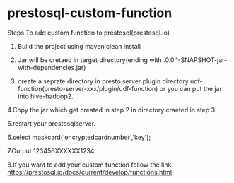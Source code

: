 # prestosql-custom-function

Steps To add custom function to prestosql(prestosql.io)

1. Build the project using maven clean install

2. Jar will be cretaed in target directory(ending with .0.0.1-SNAPSHOT-jar-with-dependencies.jar)

3. create a seprate directory in presto server plugin directory udf-function(presto-server-xxx/plugin/udf-function) or you can put the jar into hive-hadoop2.

4.Copy the jar which get created in step 2 in directory craeted in step 3

5.restart your prestosqlserver.

6.select maskcard('encryptedcardnumber','key');

7.Output 123456XXXXXX1234

8.If you want to add your custom function follow the link https://prestosql.io/docs/current/develop/functions.html 
